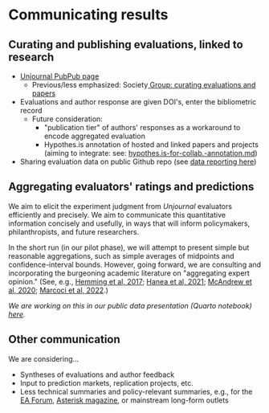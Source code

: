 # Communicating results

## Curating and publishing evaluations, linked to research

* [Unjournal PubPub page](https://unjournal.pubpub.org/)
  * Previous/less emphasized: Society[ Group: curating evaluations and papers](https://sciety.org/groups/the-unjournal/about)
* Evaluations and author response are given DOI's, enter the bibliometric record
  * Future consideration:&#x20;
    * "publication tier" of authors' responses as a workaround to encode aggregated evaluation
    * Hypothes.is annotation of hosted and linked papers and projects (aiming to integrate: see: [hypothes.is-for-collab.-annotation.md](../tech-tools-and-resources/other-tech-and-tools/hypothes.is-for-collab.-annotation.md "mention"))
* Sharing evaluation data on public Github repo (see [data reporting here](https://unjournal.github.io/unjournaldata/))

## Aggregating evaluators' ratings and predictions

We aim to elicit the experiment judgment from _Unjournal_ evaluators efficiently and precisely. We aim to communicate this quantitative information concisely and usefully, in ways that will inform policymakers, philanthropists, and future researchers.

In the short run (in our pilot phase), we will attempt to present simple but reasonable aggregations, such as simple averages of midpoints and confidence-interval bounds. However, going forward, we are consulting and incorporating the burgeoning academic literature on "aggregating expert opinion." (See, e.g., [Hemming et al, 2017](https://besjournals.onlinelibrary.wiley.com/doi/10.1111/2041-210X.12857); [Hanea et al, 2021](https://www.ncbi.nlm.nih.gov/pmc/articles/PMC8412308/); [McAndrew et al, 2020](https://www.ncbi.nlm.nih.gov/pmc/articles/PMC7996321/); [Marcoci et al, 2022](https://bmcresnotes.biomedcentral.com/articles/10.1186/s13104-022-06016-0).)

_We are working on this in our public data presentation (Quarto notebook)_ [_here_](https://unjournal.github.io/unjournaldata/)_._



## Other communication

We are considering...

* Syntheses of evaluations and author feedback
* Input to prediction markets, replication projects, etc.
* Less technical summaries and policy-relevant summaries, e.g., for the [EA Forum](https://forum.effectivealtruism.org/), [Asterisk magazine](https://asteriskmag.com/), or mainstream long-form outlets

